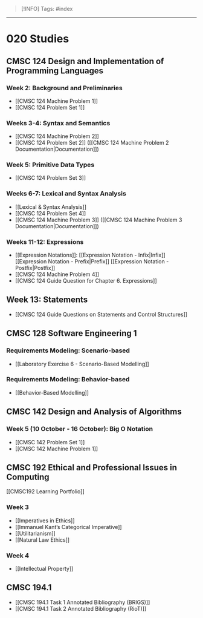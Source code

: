 > [!INFO]
> Tags: #index

----
# 020 Studies
## CMSC 124 Design and Implementation of Programming Languages
### Week 2: Background and Preliminaries
- [[CMSC 124 Machine Problem 1]]
- [[CMSC 124 Problem Set 1]]
### Weeks 3-4: Syntax and Semantics
- [[CMSC 124 Machine Problem 2]]
- [[CMSC 124 Problem Set 2]] ([[CMSC 124 Machine Problem 2 Documentation|Documentation]])
### Week 5: Primitive Data Types
-  [[CMSC 124 Problem Set 3]]
### Weeks 6-7: Lexical and Syntax Analysis
- [[Lexical & Syntax Analysis]]
- [[CMSC 124 Problem Set 4]]
- [[CMSC 124 Machine Problem 3]] ([[CMSC 124 Machine Problem 3 Documentation|Documentation]])
### Weeks 11-12: Expressions
- [[Expression Notations]]: [[Expression Notation - Infix|Infix]] [[Expression Notation - Prefix|Prefix]] [[Expression Notation - Postfix|Postfix]]
- [[CMSC 124 Machine Problem 4]]
- [[CMSC 124 Guide Question for Chapter 6. Expressions]]
## Week 13: Statements
- [[CMSC 124 Guide Questions on Statements and Control Structures]]

## CMSC 128 Software Engineering 1
### Requirements Modeling: Scenario-based
- [[Laboratory Exercise 6 - Scenario-Based Modelling]]
### Requirements Modeling: Behavior-based
- [[Behavior-Based Modelling]]


## CMSC 142 Design and Analysis of Algorithms
### Week 5 (10 October - 16 October): Big O Notation
- [[CMSC 142 Problem Set 1]]
- [[CMSC 142 Machine Problem 1]]

## CMSC 192 Ethical and Professional Issues in Computing
[[CMSC192 Learning Portfolio]]
### Week 3
- [[Imperatives in Ethics]]
- [[Immanuel Kant’s Categorical Imperative]]
- [[Utilitarianism]]
- [[Natural Law Ethics]]
### Week 4
- [[Intellectual Property]]

## CMSC 194.1
- [[CMSC 194.1 Task 1 Annotated Bibliography (BRIGS)]]
- [[CMSC 194.1 Task 2 Annotated Bibliography (RioT)]]
